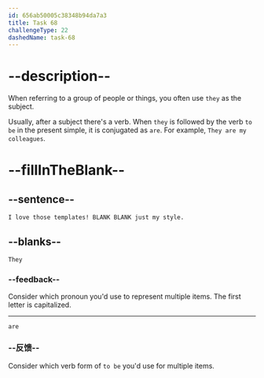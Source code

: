 ```yaml
---
id: 656ab50005c38348b94da7a3
title: Task 68
challengeType: 22
dashedName: task-68
---
```


# --description--

When referring to a group of people or things, you often use `they` as the subject.

Usually, after a subject there's a verb. When `they` is followed by the verb `to be` in the present simple, it is conjugated as `are`. For example, `They are my colleagues`.

# --fillInTheBlank--

## --sentence--

`I love those templates! BLANK BLANK just my style.`

## --blanks--

`They`

### --feedback--

Consider which pronoun you'd use to represent multiple items. The first letter is capitalized.

---

`are`

### --反馈--

Consider which verb form of `to be` you'd use for multiple items.
